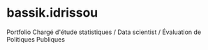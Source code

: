 # bassik.idrissou
Portfolio Chargé d'étude statistiques / Data scientist / Évaluation de Politiques Publiques
